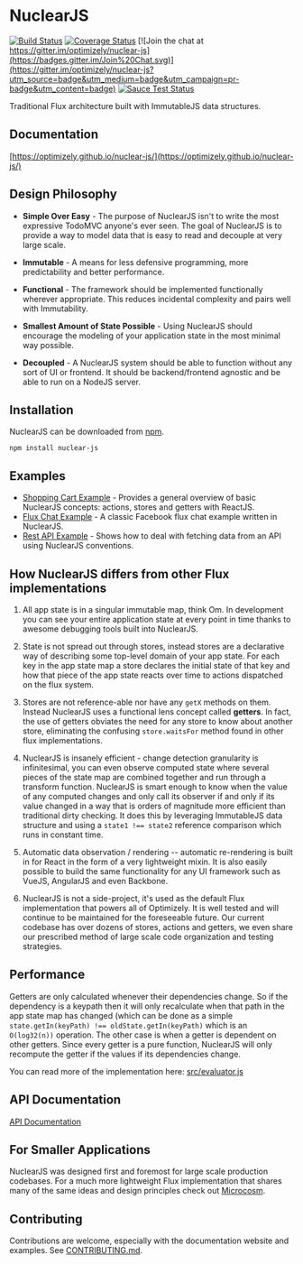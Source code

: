 # NuclearJS

[![Build Status](https://travis-ci.org/optimizely/nuclear-js.svg?branch=master)](https://travis-ci.org/optimizely/nuclear-js)
[![Coverage Status](https://coveralls.io/repos/optimizely/nuclear-js/badge.svg?branch=master)](https://coveralls.io/r/optimizely/nuclear-js?branch=master)
[![Join the chat at https://gitter.im/optimizely/nuclear-js](https://badges.gitter.im/Join%20Chat.svg)](https://gitter.im/optimizely/nuclear-js?utm_source=badge&utm_medium=badge&utm_campaign=pr-badge&utm_content=badge)
[![Sauce Test Status](https://saucelabs.com/browser-matrix/nuclearjs.svg)](https://saucelabs.com/u/nuclearjs)

Traditional Flux architecture built with ImmutableJS data structures.

## Documentation

[https://optimizely.github.io/nuclear-js/](https://optimizely.github.io/nuclear-js/)

## Design Philosophy

- **Simple Over Easy** - The purpose of NuclearJS isn't to write the most expressive TodoMVC anyone's ever seen.  The goal of NuclearJS is to provide a way to model data that is easy to read and decouple at very large scale.

- **Immutable** - A means for less defensive programming, more predictability and better performance.

- **Functional** - The framework should be implemented functionally wherever appropriate.  This reduces incidental complexity and pairs well with Immutability.

- **Smallest Amount of State Possible** - Using NuclearJS should encourage the modeling of your application state in the most minimal way possible.

- **Decoupled** - A NuclearJS system should be able to function without any sort of UI or frontend.  It should be backend/frontend agnostic and be able to run on a NodeJS server.

## Installation

NuclearJS can be downloaded from [npm](https://www.npmjs.com/).

```
npm install nuclear-js
```

## Examples

- [Shopping Cart Example](./examples/shopping-cart) - Provides a general overview of basic NuclearJS concepts: actions, stores and getters with ReactJS.
- [Flux Chat Example](./examples/flux-chat) - A classic Facebook flux chat example written in NuclearJS.
- [Rest API Example](./examples/rest-api) - Shows how to deal with fetching data from an API using NuclearJS conventions.

## How NuclearJS differs from other Flux implementations

1.  All app state is in a singular immutable map, think Om.  In development you can see your entire application state at every point in time thanks to awesome debugging tools built into NuclearJS.

2.  State is not spread out through stores, instead stores are a declarative way of describing some top-level domain of your app state. For each key in the app state map a store declares the initial state of that key and how that piece of the app state reacts over time to actions dispatched on the flux system.

3.  Stores are not reference-able nor have any `getX` methods on them.  Instead NuclearJS uses a functional lens concept called **getters**. In fact, the use of getters obviates the need for any store to know about another store, eliminating the confusing `store.waitsFor` method found in other flux implementations.

4.  NuclearJS is insanely efficient - change detection granularity is infinitesimal, you can even observe computed state where several pieces of the state map are combined together and run through a transform function.  NuclearJS is smart enough to know when the value of any computed changes and only call its observer if and only if its value changed in a way that is orders of magnitude more efficient than traditional dirty checking.  It does this by leveraging ImmutableJS data structure and using a `state1 !== state2` reference comparison which runs in constant time.

5.  Automatic data observation / rendering -- automatic re-rendering is built in for React in the form of a very lightweight mixin.  It is also easily possible to build the same functionality for any UI framework such as VueJS, AngularJS and even Backbone.

6.  NuclearJS is not a side-project, it's used as the default Flux implementation that powers all of Optimizely.  It is well tested and will continue to be maintained for the foreseeable future. Our current codebase has over dozens of stores, actions and getters, we even share our prescribed method of large scale code organization and testing strategies.

## Performance

Getters are only calculated whenever their dependencies change. So if the dependency is a keypath then it will only recalculate when that path in the app state map has changed (which can be done as a simple `state.getIn(keyPath) !== oldState.getIn(keyPath)` which is an `O(log32(n))` operation. The other case is when a getter is dependent on other getters. Since every getter is a pure function, NuclearJS will only recompute the getter if the values if its dependencies change.

You can read more of the implementation here: [src/evaluator.js](./src/evaluator.js)

## API Documentation

[API Documentation](https://optimizely.github.io/nuclear-js/docs/07-api.html)

## For Smaller Applications

NuclearJS was designed first and foremost for large scale production codebases.  For a much more lightweight Flux implementation that shares many of the same ideas and design principles check out [Microcosm](https://github.com/vigetlabs/microcosm).

## Contributing

Contributions are welcome, especially with the documentation website and examples.  See [CONTRIBUTING.md](./CONTRIBUTING.md).
